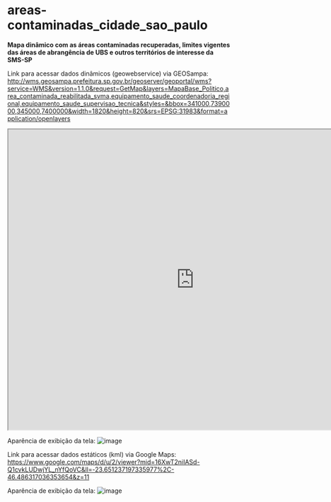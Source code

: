 # areas-contaminadas_cidade_sao_paulo
<strong>Mapa dinâmico com as áreas contaminadas recuperadas, limites vigentes das áreas de abrangência de UBS e outros territórios de interesse da SMS-SP</strong>

Link para acessar dados dinâmicos (geowebservice) via GEOSampa: http://wms.geosampa.prefeitura.sp.gov.br/geoserver/geoportal/wms?service=WMS&version=1.1.0&request=GetMap&layers=MapaBase_Politico,area_contaminada_reabilitada_svma,equipamento_saude_coordenadoria_regional,equipamento_saude_supervisao_tecnica&styles=&bbox=341000,7390000,345000,7400000&width=1820&height=820&srs=EPSG:31983&format=application/openlayers


<iframe src="http://wms.geosampa.prefeitura.sp.gov.br/geoserver/geoportal/wms?service=WMS&version=1.1.0&request=GetMap&layers=MapaBase_Politico,area_contaminada_reabilitada_svma,equipamento_saude_coordenadoria_regional,equipamento_saude_supervisao_tecnica&styles=&bbox=341000,7390000,345000,7400000&width=1820&height=820&srs=EPSG:31983&format=application/openlayers" width="840" height="680"></iframe>


Aparência de exibição da tela: ![image](https://github.com/gisa-ceinfo-sms-sp/areas-contaminadas_cidade_sao_paulo/assets/75272641/0cb45bae-1b96-4b56-847d-7e93e6ed5f84)


Link para acessar dados estáticos (kml) via Google Maps:
https://www.google.com/maps/d/u/2/viewer?mid=16XwT2niIASd-Q1cvkLUDwjYL_nYfQoVC&ll=-23.651237197335977%2C-46.486317036353654&z=11

Aparência de exibição da tela: ![image](https://github.com/gisa-ceinfo-sms-sp/areas-contaminadas_cidade_sao_paulo/assets/75272641/ed56e660-dcf5-44c7-860e-4d7378519ff8)

